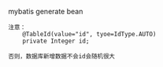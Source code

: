 mybatis generate bean

    注意：
        @TableId(value="id", tyoe=IdType.AUTO)
        private Integer id;

    否则，数据库新增数据不会id会随机很大